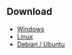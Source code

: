 ## Download
- [Windows](http://morologia.net/jeboorker/download.php?f=jeboorker.exe)
- [Linux](http://morologia.net/jeboorker/download.php?f=jeboorker.tar.gz)
- [Debian / Ubuntu](http://morologia.net/jeboorker/download.php?f=jeboorker.deb)